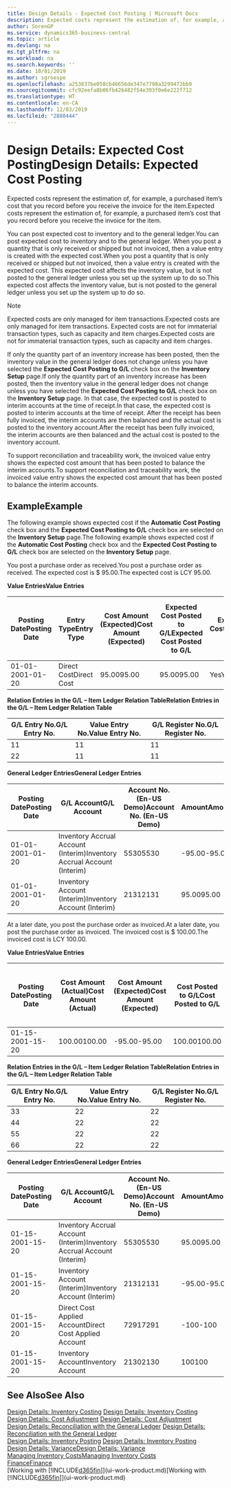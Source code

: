 ```yaml
---
title: Design Details - Expected Cost Posting | Microsoft Docs
description: Expected costs represent the estimation of, for example, a purchased item’s cost that you record before you receive the invoice for the item.
author: SorenGP
ms.service: dynamics365-business-central
ms.topic: article
ms.devlang: na
ms.tgt_pltfrm: na
ms.workload: na
ms.search.keywords: ''
ms.date: 10/01/2019
ms.author: sgroespe
ms.openlocfilehash: a253837be058cb46656de347e7798a3299472bb9
ms.sourcegitcommit: cfc92eefa8b06fb426482f54e393f0e6e222f712
ms.translationtype: HT
ms.contentlocale: en-CA
ms.lasthandoff: 12/03/2019
ms.locfileid: "2880444"
---
```

# <a name="design-details-expected-cost-posting"></a><span data-ttu-id="46af0-103">Design Details: Expected Cost Posting</span><span class="sxs-lookup"><span data-stu-id="46af0-103">Design Details: Expected Cost Posting</span></span>
<span data-ttu-id="46af0-104">Expected costs represent the estimation of, for example, a purchased item’s cost that you record before you receive the invoice for the item.</span><span class="sxs-lookup"><span data-stu-id="46af0-104">Expected costs represent the estimation of, for example, a purchased item’s cost that you record before you receive the invoice for the item.</span></span>  

 <span data-ttu-id="46af0-105">You can post expected cost to inventory and to the general ledger.</span><span class="sxs-lookup"><span data-stu-id="46af0-105">You can post expected cost to inventory and to the general ledger.</span></span> <span data-ttu-id="46af0-106">When you post a quantity that is only received or shipped but not invoiced, then a value entry is created with the expected cost.</span><span class="sxs-lookup"><span data-stu-id="46af0-106">When you post a quantity that is only received or shipped but not invoiced, then a value entry is created with the expected cost.</span></span> <span data-ttu-id="46af0-107">This expected cost affects the inventory value, but is not posted to the general ledger unless you set up the system up to do so.</span><span class="sxs-lookup"><span data-stu-id="46af0-107">This expected cost affects the inventory value, but is not posted to the general ledger unless you set up the system up to do so.</span></span>  

> [!NOTE]  
>  <span data-ttu-id="46af0-108">Expected costs are only managed for item transactions.</span><span class="sxs-lookup"><span data-stu-id="46af0-108">Expected costs are only managed for item transactions.</span></span> <span data-ttu-id="46af0-109">Expected costs are not for immaterial transaction types, such as capacity and item charges.</span><span class="sxs-lookup"><span data-stu-id="46af0-109">Expected costs are not for immaterial transaction types, such as capacity and item charges.</span></span>  

 <span data-ttu-id="46af0-110">If only the quantity part of an inventory increase has been posted, then the inventory value in the general ledger does not change unless you have selected the **Expected Cost Posting to G/L** check box on the **Inventory Setup** page.</span><span class="sxs-lookup"><span data-stu-id="46af0-110">If only the quantity part of an inventory increase has been posted, then the inventory value in the general ledger does not change unless you have selected the **Expected Cost Posting to G/L** check box on the **Inventory Setup** page.</span></span> <span data-ttu-id="46af0-111">In that case, the expected cost is posted to interim accounts at the time of receipt.</span><span class="sxs-lookup"><span data-stu-id="46af0-111">In that case, the expected cost is posted to interim accounts at the time of receipt.</span></span> <span data-ttu-id="46af0-112">After the receipt has been fully invoiced, the interim accounts are then balanced and the actual cost is posted to the inventory account.</span><span class="sxs-lookup"><span data-stu-id="46af0-112">After the receipt has been fully invoiced, the interim accounts are then balanced and the actual cost is posted to the inventory account.</span></span>  

 <span data-ttu-id="46af0-113">To support reconciliation and traceability work, the invoiced value entry shows the expected cost amount that has been posted to balance the interim accounts.</span><span class="sxs-lookup"><span data-stu-id="46af0-113">To support reconciliation and traceability work, the invoiced value entry shows the expected cost amount that has been posted to balance the interim accounts.</span></span>  

## <a name="example"></a><span data-ttu-id="46af0-114">Example</span><span class="sxs-lookup"><span data-stu-id="46af0-114">Example</span></span>  
 <span data-ttu-id="46af0-115">The following example shows expected cost if the **Automatic Cost Posting** check box and the **Expected Cost Posting to G/L** check box are selected on the **Inventory Setup** page.</span><span class="sxs-lookup"><span data-stu-id="46af0-115">The following example shows expected cost if the **Automatic Cost Posting** check box and the **Expected Cost Posting to G/L** check box are selected on the **Inventory Setup** page.</span></span>  

 <span data-ttu-id="46af0-116">You post a purchase order as received.</span><span class="sxs-lookup"><span data-stu-id="46af0-116">You post a purchase order as received.</span></span> <span data-ttu-id="46af0-117">The expected cost is $ 95.00.</span><span class="sxs-lookup"><span data-stu-id="46af0-117">The expected cost is LCY 95.00.</span></span>  

 <span data-ttu-id="46af0-118">**Value Entries**</span><span class="sxs-lookup"><span data-stu-id="46af0-118">**Value Entries**</span></span>  

|<span data-ttu-id="46af0-119">Posting Date</span><span class="sxs-lookup"><span data-stu-id="46af0-119">Posting Date</span></span>|<span data-ttu-id="46af0-120">Entry Type</span><span class="sxs-lookup"><span data-stu-id="46af0-120">Entry Type</span></span>|<span data-ttu-id="46af0-121">Cost Amount (Expected)</span><span class="sxs-lookup"><span data-stu-id="46af0-121">Cost Amount (Expected)</span></span>|<span data-ttu-id="46af0-122">Expected Cost Posted to G/L</span><span class="sxs-lookup"><span data-stu-id="46af0-122">Expected Cost Posted to G/L</span></span>|<span data-ttu-id="46af0-123">Expected Cost</span><span class="sxs-lookup"><span data-stu-id="46af0-123">Expected Cost</span></span>|<span data-ttu-id="46af0-124">Item Ledger Entry No.</span><span class="sxs-lookup"><span data-stu-id="46af0-124">Item Ledger Entry No.</span></span>|<span data-ttu-id="46af0-125">Entry No.</span><span class="sxs-lookup"><span data-stu-id="46af0-125">Entry No.</span></span>|  
|------------------|----------------|------------------------------|----------------------------------|-------------------|---------------------------|---------------|  
|<span data-ttu-id="46af0-126">01-01-20</span><span class="sxs-lookup"><span data-stu-id="46af0-126">01-01-20</span></span>|<span data-ttu-id="46af0-127">Direct Cost</span><span class="sxs-lookup"><span data-stu-id="46af0-127">Direct Cost</span></span>|<span data-ttu-id="46af0-128">95.00</span><span class="sxs-lookup"><span data-stu-id="46af0-128">95.00</span></span>|<span data-ttu-id="46af0-129">95.00</span><span class="sxs-lookup"><span data-stu-id="46af0-129">95.00</span></span>|<span data-ttu-id="46af0-130">Yes</span><span class="sxs-lookup"><span data-stu-id="46af0-130">Yes</span></span>|<span data-ttu-id="46af0-131">1</span><span class="sxs-lookup"><span data-stu-id="46af0-131">1</span></span>|<span data-ttu-id="46af0-132">1</span><span class="sxs-lookup"><span data-stu-id="46af0-132">1</span></span>|  

 <span data-ttu-id="46af0-133">**Relation Entries in the G/L – Item Ledger Relation Table**</span><span class="sxs-lookup"><span data-stu-id="46af0-133">**Relation Entries in the G/L – Item Ledger Relation Table**</span></span>  

|<span data-ttu-id="46af0-134">G/L Entry No.</span><span class="sxs-lookup"><span data-stu-id="46af0-134">G/L Entry No.</span></span>|<span data-ttu-id="46af0-135">Value Entry No.</span><span class="sxs-lookup"><span data-stu-id="46af0-135">Value Entry No.</span></span>|<span data-ttu-id="46af0-136">G/L Register No.</span><span class="sxs-lookup"><span data-stu-id="46af0-136">G/L Register No.</span></span>|  
|--------------------|---------------------|-----------------------|  
|<span data-ttu-id="46af0-137">1</span><span class="sxs-lookup"><span data-stu-id="46af0-137">1</span></span>|<span data-ttu-id="46af0-138">1</span><span class="sxs-lookup"><span data-stu-id="46af0-138">1</span></span>|<span data-ttu-id="46af0-139">1</span><span class="sxs-lookup"><span data-stu-id="46af0-139">1</span></span>|  
|<span data-ttu-id="46af0-140">2</span><span class="sxs-lookup"><span data-stu-id="46af0-140">2</span></span>|<span data-ttu-id="46af0-141">1</span><span class="sxs-lookup"><span data-stu-id="46af0-141">1</span></span>|<span data-ttu-id="46af0-142">1</span><span class="sxs-lookup"><span data-stu-id="46af0-142">1</span></span>|  

 <span data-ttu-id="46af0-143">**General Ledger Entries**</span><span class="sxs-lookup"><span data-stu-id="46af0-143">**General Ledger Entries**</span></span>  

|<span data-ttu-id="46af0-144">Posting Date</span><span class="sxs-lookup"><span data-stu-id="46af0-144">Posting Date</span></span>|<span data-ttu-id="46af0-145">G/L Account</span><span class="sxs-lookup"><span data-stu-id="46af0-145">G/L Account</span></span>|<span data-ttu-id="46af0-146">Account No. (En-US Demo)</span><span class="sxs-lookup"><span data-stu-id="46af0-146">Account No. (En-US Demo)</span></span>|<span data-ttu-id="46af0-147">Amount</span><span class="sxs-lookup"><span data-stu-id="46af0-147">Amount</span></span>|<span data-ttu-id="46af0-148">Entry No.</span><span class="sxs-lookup"><span data-stu-id="46af0-148">Entry No.</span></span>|  
|------------------|------------------|---------------------------------|------------|---------------|  
|<span data-ttu-id="46af0-149">01-01-20</span><span class="sxs-lookup"><span data-stu-id="46af0-149">01-01-20</span></span>|<span data-ttu-id="46af0-150">Inventory Accrual Account (Interim)</span><span class="sxs-lookup"><span data-stu-id="46af0-150">Inventory Accrual Account (Interim)</span></span>|<span data-ttu-id="46af0-151">5530</span><span class="sxs-lookup"><span data-stu-id="46af0-151">5530</span></span>|<span data-ttu-id="46af0-152">-95.00</span><span class="sxs-lookup"><span data-stu-id="46af0-152">-95.00</span></span>|<span data-ttu-id="46af0-153">2</span><span class="sxs-lookup"><span data-stu-id="46af0-153">2</span></span>|  
|<span data-ttu-id="46af0-154">01-01-20</span><span class="sxs-lookup"><span data-stu-id="46af0-154">01-01-20</span></span>|<span data-ttu-id="46af0-155">Inventory Account (Interim)</span><span class="sxs-lookup"><span data-stu-id="46af0-155">Inventory Account (Interim)</span></span>|<span data-ttu-id="46af0-156">2131</span><span class="sxs-lookup"><span data-stu-id="46af0-156">2131</span></span>|<span data-ttu-id="46af0-157">95.00</span><span class="sxs-lookup"><span data-stu-id="46af0-157">95.00</span></span>|<span data-ttu-id="46af0-158">1</span><span class="sxs-lookup"><span data-stu-id="46af0-158">1</span></span>|  

 <span data-ttu-id="46af0-159">At a later date, you post the purchase order as invoiced.</span><span class="sxs-lookup"><span data-stu-id="46af0-159">At a later date, you post the purchase order as invoiced.</span></span> <span data-ttu-id="46af0-160">The invoiced cost is $ 100.00.</span><span class="sxs-lookup"><span data-stu-id="46af0-160">The invoiced cost is LCY 100.00.</span></span>  

 <span data-ttu-id="46af0-161">**Value Entries**</span><span class="sxs-lookup"><span data-stu-id="46af0-161">**Value Entries**</span></span>  

|<span data-ttu-id="46af0-162">Posting Date</span><span class="sxs-lookup"><span data-stu-id="46af0-162">Posting Date</span></span>|<span data-ttu-id="46af0-163">Cost Amount (Actual)</span><span class="sxs-lookup"><span data-stu-id="46af0-163">Cost Amount (Actual)</span></span>|<span data-ttu-id="46af0-164">Cost Amount (Expected)</span><span class="sxs-lookup"><span data-stu-id="46af0-164">Cost Amount (Expected)</span></span>|<span data-ttu-id="46af0-165">Cost Posted to G/L</span><span class="sxs-lookup"><span data-stu-id="46af0-165">Cost Posted to G/L</span></span>|<span data-ttu-id="46af0-166">Expected Cost</span><span class="sxs-lookup"><span data-stu-id="46af0-166">Expected Cost</span></span>|<span data-ttu-id="46af0-167">Item Ledger Entry No.</span><span class="sxs-lookup"><span data-stu-id="46af0-167">Item Ledger Entry No.</span></span>|<span data-ttu-id="46af0-168">Entry No.</span><span class="sxs-lookup"><span data-stu-id="46af0-168">Entry No.</span></span>|  
|------------------|----------------------------|------------------------------|-------------------------|-------------------|---------------------------|---------------|  
|<span data-ttu-id="46af0-169">01-15-20</span><span class="sxs-lookup"><span data-stu-id="46af0-169">01-15-20</span></span>|<span data-ttu-id="46af0-170">100.00</span><span class="sxs-lookup"><span data-stu-id="46af0-170">100.00</span></span>|<span data-ttu-id="46af0-171">-95.00</span><span class="sxs-lookup"><span data-stu-id="46af0-171">-95.00</span></span>|<span data-ttu-id="46af0-172">100.00</span><span class="sxs-lookup"><span data-stu-id="46af0-172">100.00</span></span>|<span data-ttu-id="46af0-173">No</span><span class="sxs-lookup"><span data-stu-id="46af0-173">No</span></span>|<span data-ttu-id="46af0-174">1</span><span class="sxs-lookup"><span data-stu-id="46af0-174">1</span></span>|<span data-ttu-id="46af0-175">2</span><span class="sxs-lookup"><span data-stu-id="46af0-175">2</span></span>|  

 <span data-ttu-id="46af0-176">**Relation Entries in the G/L – Item Ledger Relation Table**</span><span class="sxs-lookup"><span data-stu-id="46af0-176">**Relation Entries in the G/L – Item Ledger Relation Table**</span></span>  

|<span data-ttu-id="46af0-177">G/L Entry No.</span><span class="sxs-lookup"><span data-stu-id="46af0-177">G/L Entry No.</span></span>|<span data-ttu-id="46af0-178">Value Entry No.</span><span class="sxs-lookup"><span data-stu-id="46af0-178">Value Entry No.</span></span>|<span data-ttu-id="46af0-179">G/L Register No.</span><span class="sxs-lookup"><span data-stu-id="46af0-179">G/L Register No.</span></span>|  
|--------------------|---------------------|-----------------------|  
|<span data-ttu-id="46af0-180">3</span><span class="sxs-lookup"><span data-stu-id="46af0-180">3</span></span>|<span data-ttu-id="46af0-181">2</span><span class="sxs-lookup"><span data-stu-id="46af0-181">2</span></span>|<span data-ttu-id="46af0-182">2</span><span class="sxs-lookup"><span data-stu-id="46af0-182">2</span></span>|  
|<span data-ttu-id="46af0-183">4</span><span class="sxs-lookup"><span data-stu-id="46af0-183">4</span></span>|<span data-ttu-id="46af0-184">2</span><span class="sxs-lookup"><span data-stu-id="46af0-184">2</span></span>|<span data-ttu-id="46af0-185">2</span><span class="sxs-lookup"><span data-stu-id="46af0-185">2</span></span>|  
|<span data-ttu-id="46af0-186">5</span><span class="sxs-lookup"><span data-stu-id="46af0-186">5</span></span>|<span data-ttu-id="46af0-187">2</span><span class="sxs-lookup"><span data-stu-id="46af0-187">2</span></span>|<span data-ttu-id="46af0-188">2</span><span class="sxs-lookup"><span data-stu-id="46af0-188">2</span></span>|  
|<span data-ttu-id="46af0-189">6</span><span class="sxs-lookup"><span data-stu-id="46af0-189">6</span></span>|<span data-ttu-id="46af0-190">2</span><span class="sxs-lookup"><span data-stu-id="46af0-190">2</span></span>|<span data-ttu-id="46af0-191">2</span><span class="sxs-lookup"><span data-stu-id="46af0-191">2</span></span>|  

 <span data-ttu-id="46af0-192">**General Ledger Entries**</span><span class="sxs-lookup"><span data-stu-id="46af0-192">**General Ledger Entries**</span></span>  

|<span data-ttu-id="46af0-193">Posting Date</span><span class="sxs-lookup"><span data-stu-id="46af0-193">Posting Date</span></span>|<span data-ttu-id="46af0-194">G/L Account</span><span class="sxs-lookup"><span data-stu-id="46af0-194">G/L Account</span></span>|<span data-ttu-id="46af0-195">Account No. (En-US Demo)</span><span class="sxs-lookup"><span data-stu-id="46af0-195">Account No. (En-US Demo)</span></span>|<span data-ttu-id="46af0-196">Amount</span><span class="sxs-lookup"><span data-stu-id="46af0-196">Amount</span></span>|<span data-ttu-id="46af0-197">Entry No.</span><span class="sxs-lookup"><span data-stu-id="46af0-197">Entry No.</span></span>|  
|------------------|------------------|---------------------------------|------------|---------------|  
|<span data-ttu-id="46af0-198">01-15-20</span><span class="sxs-lookup"><span data-stu-id="46af0-198">01-15-20</span></span>|<span data-ttu-id="46af0-199">Inventory Accrual Account (Interim)</span><span class="sxs-lookup"><span data-stu-id="46af0-199">Inventory Accrual Account (Interim)</span></span>|<span data-ttu-id="46af0-200">5530</span><span class="sxs-lookup"><span data-stu-id="46af0-200">5530</span></span>|<span data-ttu-id="46af0-201">95.00</span><span class="sxs-lookup"><span data-stu-id="46af0-201">95.00</span></span>|<span data-ttu-id="46af0-202">4</span><span class="sxs-lookup"><span data-stu-id="46af0-202">4</span></span>|  
|<span data-ttu-id="46af0-203">01-15-20</span><span class="sxs-lookup"><span data-stu-id="46af0-203">01-15-20</span></span>|<span data-ttu-id="46af0-204">Inventory Account (Interim)</span><span class="sxs-lookup"><span data-stu-id="46af0-204">Inventory Account (Interim)</span></span>|<span data-ttu-id="46af0-205">2131</span><span class="sxs-lookup"><span data-stu-id="46af0-205">2131</span></span>|<span data-ttu-id="46af0-206">-95.00</span><span class="sxs-lookup"><span data-stu-id="46af0-206">-95.00</span></span>|<span data-ttu-id="46af0-207">3</span><span class="sxs-lookup"><span data-stu-id="46af0-207">3</span></span>|  
|<span data-ttu-id="46af0-208">01-15-20</span><span class="sxs-lookup"><span data-stu-id="46af0-208">01-15-20</span></span>|<span data-ttu-id="46af0-209">Direct Cost Applied Account</span><span class="sxs-lookup"><span data-stu-id="46af0-209">Direct Cost Applied Account</span></span>|<span data-ttu-id="46af0-210">7291</span><span class="sxs-lookup"><span data-stu-id="46af0-210">7291</span></span>|<span data-ttu-id="46af0-211">-100</span><span class="sxs-lookup"><span data-stu-id="46af0-211">-100</span></span>|<span data-ttu-id="46af0-212">6</span><span class="sxs-lookup"><span data-stu-id="46af0-212">6</span></span>|  
|<span data-ttu-id="46af0-213">01-15-20</span><span class="sxs-lookup"><span data-stu-id="46af0-213">01-15-20</span></span>|<span data-ttu-id="46af0-214">Inventory Account</span><span class="sxs-lookup"><span data-stu-id="46af0-214">Inventory Account</span></span>|<span data-ttu-id="46af0-215">2130</span><span class="sxs-lookup"><span data-stu-id="46af0-215">2130</span></span>|<span data-ttu-id="46af0-216">100</span><span class="sxs-lookup"><span data-stu-id="46af0-216">100</span></span>|<span data-ttu-id="46af0-217">5</span><span class="sxs-lookup"><span data-stu-id="46af0-217">5</span></span>|  

## <a name="see-also"></a><span data-ttu-id="46af0-218">See Also</span><span class="sxs-lookup"><span data-stu-id="46af0-218">See Also</span></span>
 <span data-ttu-id="46af0-219">[Design Details: Inventory Costing](design-details-inventory-costing.md) </span><span class="sxs-lookup"><span data-stu-id="46af0-219">[Design Details: Inventory Costing](design-details-inventory-costing.md) </span></span>  
 <span data-ttu-id="46af0-220">[Design Details: Cost Adjustment](design-details-cost-adjustment.md) </span><span class="sxs-lookup"><span data-stu-id="46af0-220">[Design Details: Cost Adjustment](design-details-cost-adjustment.md) </span></span>  
 <span data-ttu-id="46af0-221">[Design Details: Reconciliation with the General Ledger](design-details-reconciliation-with-the-general-ledger.md) </span><span class="sxs-lookup"><span data-stu-id="46af0-221">[Design Details: Reconciliation with the General Ledger](design-details-reconciliation-with-the-general-ledger.md) </span></span>  
 <span data-ttu-id="46af0-222">[Design Details: Inventory Posting](design-details-inventory-posting.md) </span><span class="sxs-lookup"><span data-stu-id="46af0-222">[Design Details: Inventory Posting](design-details-inventory-posting.md) </span></span>  
 [<span data-ttu-id="46af0-223">Design Details: Variance</span><span class="sxs-lookup"><span data-stu-id="46af0-223">Design Details: Variance</span></span>](design-details-variance.md)  
 [<span data-ttu-id="46af0-224">Managing Inventory Costs</span><span class="sxs-lookup"><span data-stu-id="46af0-224">Managing Inventory Costs</span></span>](finance-manage-inventory-costs.md)  
 [<span data-ttu-id="46af0-225">Finance</span><span class="sxs-lookup"><span data-stu-id="46af0-225">Finance</span></span>](finance.md)  
 <span data-ttu-id="46af0-226">[Working with [!INCLUDE[d365fin](includes/d365fin_md.md)]](ui-work-product.md)</span><span class="sxs-lookup"><span data-stu-id="46af0-226">[Working with [!INCLUDE[d365fin](includes/d365fin_md.md)]](ui-work-product.md)</span></span>
